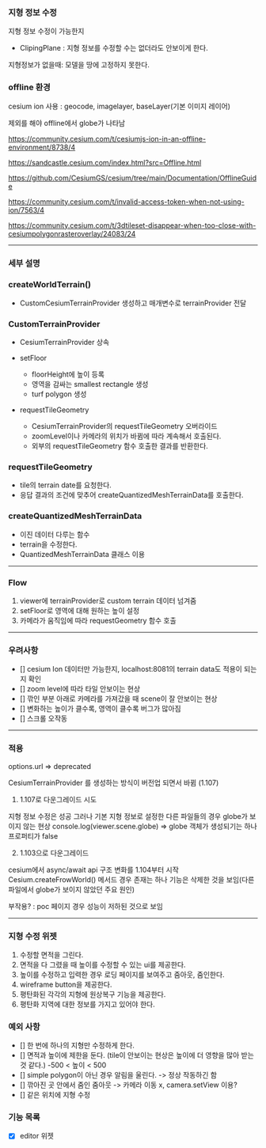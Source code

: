 ### 지형 정보 수정

지형 정보 수정이 가능한지

- ClipingPlane : 지형 정보를 수정할 수는 없더라도 안보이게 한다.

지형정보가 없을때: 모델을 땅에 고정하지 못한다.

### offline 환경

cesium ion 사용 : geocode, imagelayer, baseLayer(기본 이미지 레이어)

제외를 해야 offline에서 globe가 나타남

https://community.cesium.com/t/cesiumjs-ion-in-an-offline-environment/8738/4

https://sandcastle.cesium.com/index.html?src=Offline.html

https://github.com/CesiumGS/cesium/tree/main/Documentation/OfflineGuide

https://community.cesium.com/t/invalid-access-token-when-not-using-ion/7563/4

https://community.cesium.com/t/3dtileset-disappear-when-too-close-with-cesiumpolygonrasteroverlay/24083/24

---

### 세부 설명

### createWorldTerrain()

- CustomCesiumTerrainProvider 생성하고 매개변수로 terrainProvider 전달

### CustomTerrainProvider

- CesiumTerrainProvider 상속
- setFloor

  - floorHeight에 높이 등록
  - 영역을 감싸는 smallest rectangle 생성
  - turf polygon 생성

- requestTileGeometry
  - CesiumTerrainProvider의 requestTileGeometry 오버라이드
  - zoomLevel이나 카메라의 위치가 바뀜에 따라 계속해서 호출된다.
  - 외부의 requestTileGeometry 함수 호출한 결과를 반환한다.

### requestTileGeometry

- tile의 terrain date를 요청한다.
- 응답 결과의 조건에 맞추어 createQuantizedMeshTerrainData를 호출한다.

### createQuantizedMeshTerrainData

- 이진 데이터 다루는 함수
- terrain을 수정한다.
- QuantizedMeshTerrainData 클래스 이용

---

### Flow

1. viewer에 terrainProvider로 custom terrain 데이터 넘겨줌
2. setFloor로 영역에 대해 원하는 높이 설정
3. 카메라가 움직임에 따라 requestGeometry 함수 호출

---

### 우려사항

- [] cesium Ion 데이터만 가능한지, localhost:8081의 terrain data도 적용이 되는지 확인
- [] zoom level에 따라 타일 안보이는 현상
- [] 깎인 부분 아래로 카메라를 가져갔을 때 scene이 잘 안보이는 현상
- [] 변화하는 높이가 클수록, 영역이 클수록 버그가 많아짐
- [] 스크롤 오작동

---

### 적용

options.url => deprecated

CesiumTerrainProvider 를 생성하는 방식이 버전업 되면서 바뀜 (1.107)

1. 1.107로 다운그레이드 시도

지형 정보 수정은 성공
그러나 기본 지형 정보로 설정한 다른 파일들의 경우 globe가 보이지 않는 현상
console.log(viewer.scene.globe) => globe 객체가 생성되기는 하나 프로퍼티가 false

2. 1.103으로 다운그레이드

cesium에서 async/await api 구조 변화를 1.104부터 시작
Cesium.createFrowWorld() 메서드 경우 존재는 하나 기능은 삭제한 것을 보임(다른 파일에서 globe가 보이지 않았던 주요 원인)

부작용? : poc 페이지 경우 성능이 저하된 것으로 보임

---

### 지형 수정 위젯

1. 수정할 면적을 그린다.
2. 면적을 다 그렸을 때 높이를 수정할 수 있는 ui를 제공한다.
3. 높이를 수정하고 입력한 경우 로딩 페이지를 보여주고 줌아웃, 줌인한다.
4. wireframe button을 제공한다.
5. 평탄화된 각각의 지형에 원상복구 기능을 제공한다.
6. 평탄화 지역에 대한 정보를 가지고 있어야 한다.

### 예외 사항

- [] 한 번에 하나의 지형만 수정하게 한다.
- [] 면적과 높이에 제한을 둔다. (tile이 안보이는 현상은 높이에 더 영향을 많아 받는 것 같다.) -500 < 높이 < 500
- [] simple polygon이 아닌 경우 알림을 울린다. -> 정상 작동하긴 함
- [] 깎아진 곳 안에서 줌인 줌아웃 -> 카메라 이동 x, camera.setView 이용?
- [] 같은 위치에 지형 수정

### 기능 목록

- [x] editor 위젯
